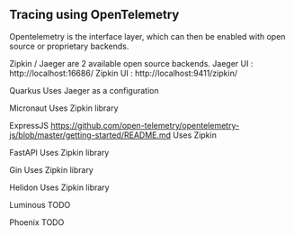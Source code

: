## Tracing using OpenTelemetry

Opentelemetry is the interface layer, which can then be enabled with open source or proprietary backends.

Zipkin / Jaeger are 2 available open source backends.
Jaeger UI : http://localhost:16686/
Zipkin UI : http://localhost:9411/zipkin/

Quarkus
    Uses Jaeger as a configuration

Micronaut
    Uses Zipkin library

ExpressJS
    https://github.com/open-telemetry/opentelemetry-js/blob/master/getting-started/README.md
    Uses Zipkin

FastAPI
    Uses Zipkin library

Gin
    Uses Zipkin library

Helidon
    Uses Zipkin library

Luminous
    TODO

Phoenix
    TODO

